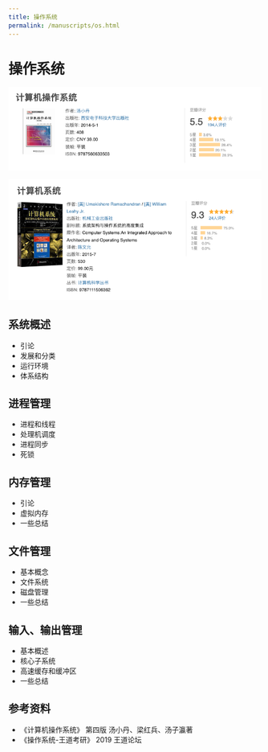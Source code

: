 ```yaml
---
title: 操作系统
permalink: /manuscripts/os.html
---
```


# 操作系统

![打好基础推荐学习这本](./images/os-base.png)

![学有余力可以适当翻看这本](./images/os-better.png)

## 系统概述

- 引论
- 发展和分类
- 运行环境
- 体系结构

## 进程管理

- 进程和线程
- 处理机调度
- 进程同步
- 死锁

## 内存管理

- 引论
- 虚拟内存
- 一些总结

## 文件管理

- 基本概念
- 文件系统
- 磁盘管理
- 一些总结

## 输入、输出管理

- 基本概述
- 核心子系统
- 高速缓存和缓冲区
- 一些总结

## 参考资料

- 《计算机操作系统》 第四版 汤小丹、梁红兵、汤子瀛著
- 《操作系统-王道考研》 2019 王道论坛
